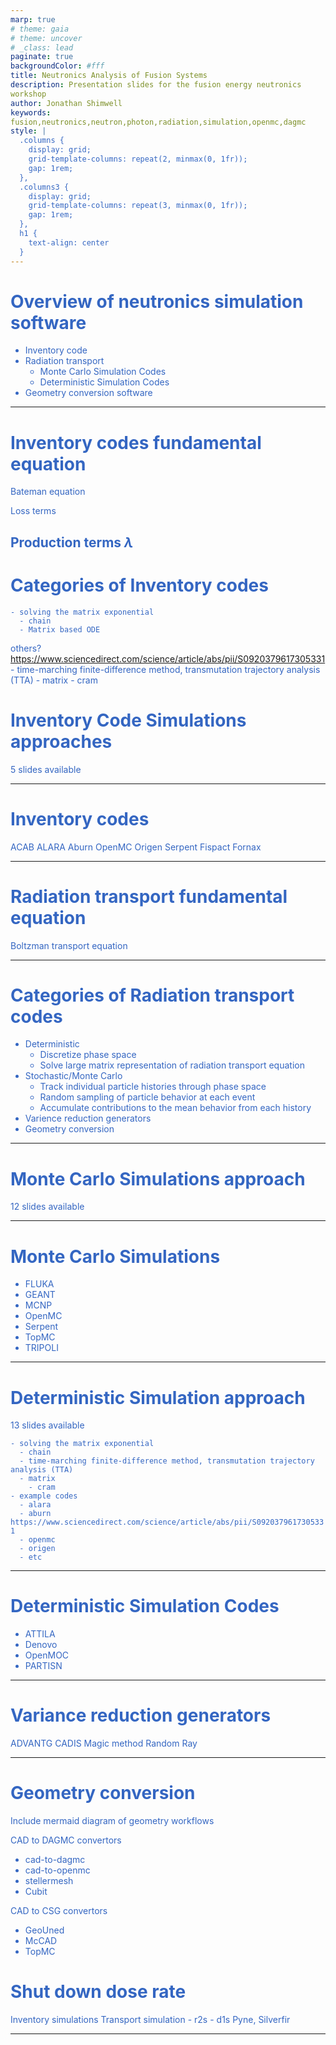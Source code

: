 ```yaml
---
marp: true
# theme: gaia
# theme: uncover
# _class: lead
paginate: true
backgroundColor: #fff
title: Neutronics Analysis of Fusion Systems
description: Presentation slides for the fusion energy neutronics workshop
author: Jonathan Shimwell
keywords: fusion,neutronics,neutron,photon,radiation,simulation,openmc,dagmc
style: |
  .columns {
    display: grid;
    grid-template-columns: repeat(2, minmax(0, 1fr));
    gap: 1rem;
  },
  .columns3 {
    display: grid;
    grid-template-columns: repeat(3, minmax(0, 1fr));
    gap: 1rem;
  },
  h1 {
    text-align: center
  }
---
```


<style>
  :root {
    --color-background: #fff;
    --color-foreground: #333;
    --color-highlight: #f96;
    --color-dimmed: #888;
    font-family: 'Century Gothic';
    color: #3466C2
  }
  {
    font-size: 29px
  }
  code {
    white-space : pre-wrap !important;
    word-break: break-word;
  }
  .columns {
    display: grid;
  }
  h1 {
    justify-content: center;
  }
  section {
    justify-content: start;
  }
  img[alt~="bottom-right"] {
    position: absolute;
    top: 90%;
    right: 1%;
  }
</style>

# Overview of neutronics simulation software

- Inventory code
- Radiation transport
  - Monte Carlo Simulation Codes
  - Deterministic Simulation Codes
- Geometry conversion software

---

# Inventory codes fundamental equation

Bateman equation

Loss terms

Production terms
$\lambda$
---

# Categories of Inventory codes

    - solving the matrix exponential
      - chain
      - Matrix based ODE

others?
https://www.sciencedirect.com/science/article/abs/pii/S0920379617305331
      - time-marching finite-difference method, transmutation trajectory analysis (TTA)
      - matrix
        - cram

# Inventory Code Simulations approaches

5 slides available

---

# Inventory codes

ACAB
ALARA
Aburn 
OpenMC
Origen
Serpent
Fispact
Fornax

---

# Radiation transport fundamental equation

Boltzman transport equation

---

# Categories of  Radiation transport codes

- Deterministic
  - Discretize phase space
  - Solve large matrix representation of radiation transport equation
- Stochastic/Monte Carlo
  - Track individual particle histories through phase space
  - Random sampling of particle behavior at each event
  - Accumulate contributions to the mean behavior from each history
- Varience reduction generators
- Geometry conversion

---

# Monte Carlo Simulations approach

12 slides available


---

# Monte Carlo Simulations

- FLUKA
- GEANT
- MCNP
- OpenMC
- Serpent
- TopMC
- TRIPOLI

---

# Deterministic Simulation approach

13 slides available


    - solving the matrix exponential
      - chain
      - time-marching finite-difference method, transmutation trajectory analysis (TTA)
      - matrix
        - cram
    - example codes
      - alara
      - aburn https://www.sciencedirect.com/science/article/abs/pii/S0920379617305331
      - openmc
      - origen
      - etc

---

# Deterministic Simulation Codes

- ATTILA 
- Denovo 
- OpenMOC
- PARTISN 

---

# Variance reduction generators

ADVANTG
CADIS
Magic method
Random Ray

---

# Geometry conversion

Include mermaid diagram of geometry workflows

CAD to DAGMC convertors
  - cad-to-dagmc
  - cad-to-openmc
  - stellermesh
  - Cubit

CAD to CSG convertors
  - GeoUned
  - McCAD
  - TopMC


# Shut down dose rate

Inventory simulations
Transport simulation
      - r2s
      - d1s
Pyne, Silverfir
  
---
